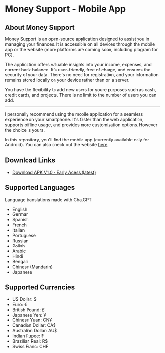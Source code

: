 # Money Support - Mobile App

## About Money Support

Money Support is an open-source application designed to assist you in managing your finances. It is accessible on all devices through the mobile app or the website (more platforms are coming soon, including program for PC).

The application offers valuable insights into your income, expenses, and current bank balance. It's user-friendly, free of charge, and ensures the security of your data. There's no need for registration, and your information remains stored locally on your device rather than on a server.

You have the flexibility to add new users for youre purposes such as cash, credit cards, and projects. There is no limit to the number of users you can add.

---

I personally recommend using the mobile application for a seamless experience on your smartphone. It's faster than the web application, supports offline usage, and provides more customization options. However the choice is yours.

In this repository, you'll find the mobile app (currently available only for Android). You can also check out the website [here](https://github.com/Buldes/money-support).

## Download Links

- [Download APK V1.0 - Early Acess (latest)](https://expo.dev/artifacts/eas/9DAGoJx3zrTfishi3HTMFJ.apk)

## Supported Languages

Language translations made with ChatGPT

- English
- German
- Spanish
- French
- Italian
- Portuguese
- Russian
- Polish
- Arabic
- Hindi
- Bengali
- Chinese (Mandarin)
- Japanese

## Supported Currencies

- US Dollar: $
- Euro: €
- British Pound: £
- Japanese Yen: ¥
- Chinese Yuan: CN¥
- Canadian Dollar: CA$
- Australian Dollar: AU$
- Indian Rupee: ₹
- Brazilian Real: R$
- Swiss Franc: CHF
